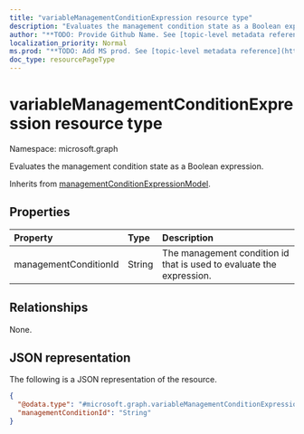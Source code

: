 ```yaml
---
title: "variableManagementConditionExpression resource type"
description: "Evaluates the management condition state as a Boolean expression."
author: "**TODO: Provide Github Name. See [topic-level metadata reference](https://msgo.azurewebsites.net/add/document/guidelines/metadata.html#topic-level-metadata)**"
localization_priority: Normal
ms.prod: "**TODO: Add MS prod. See [topic-level metadata reference](https://msgo.azurewebsites.net/add/document/guidelines/metadata.html#topic-level-metadata)**"
doc_type: resourcePageType
---
```


# variableManagementConditionExpression resource type

Namespace: microsoft.graph



Evaluates the management condition state as a Boolean expression.


Inherits from [managementConditionExpressionModel](../resources/managementconditionexpressionmodel.md).

## Properties
|Property|Type|Description|
|:---|:---|:---|
|managementConditionId|String|The management condition id that is used to evaluate the expression.|

## Relationships
None.

## JSON representation
The following is a JSON representation of the resource.
<!-- {
  "blockType": "resource",
  "@odata.type": "microsoft.graph.variableManagementConditionExpression"
}
-->
``` json
{
  "@odata.type": "#microsoft.graph.variableManagementConditionExpression",
  "managementConditionId": "String"
}
```

